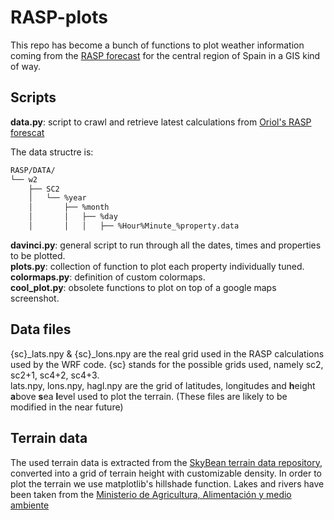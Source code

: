 # RASP-plots
This repo has become a bunch of functions to plot weather information coming from the [RASP forecast](http://raspuri.mooo.com/RASP/index.php) for the central region of Spain in a GIS kind of way.

## Scripts
**data.py**: script to crawl and retrieve latest calculations from [Oriol's RASP forescat](http://raspuri.mooo.com/RASP/index.php)

The data structre is:
```bash
RASP/DATA/
└── w2
    ├── SC2
    │   └── %year
    │       ├── %month
    │       │   ├── %day
    │       │   │   ├── %Hour%Minute_%property.data
```
**davinci.py**: general script to run through all the dates, times and properties to be plotted.  
**plots.py**: collection of function to plot each property individually tuned.  
**colormaps.py**: definition of custom colormaps.  
**cool_plot.py**: obsolete functions to plot on top of a google maps screenshot.


## Data files
{sc}_lats.npy & {sc}_lons.npy are the real grid used in the RASP calculations used by the WRF code. {sc} stands for the possible grids used, namely sc2, sc2+1, sc4+2, sc4+3.  
lats.npy, lons.npy, hagl.npy are the grid of latitudes, longitudes and **h**eight **a**bove **s**ea **l**evel used to plot the terrain. (These files are likely to be modified in the near future)


## Terrain data
The used terrain data is extracted from the [SkyBean terrain data repository](https://vps.skybean.eu/agl/), converted into a grid of terrain height with customizable density.
In order to plot the terrain we use matplotlib's hillshade function.
Lakes and rivers have been taken from the [Ministerio de Agricultura, Alimentación y medio ambiente](https://servicio.mapama.gob.es/sia/visualizacion/descargas/mapas.jsp)

